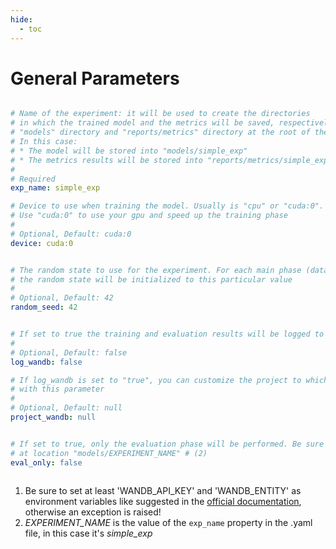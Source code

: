 ```yaml
---
hide:
  - toc
---
```


# General Parameters

```yaml title="General parameters"

# Name of the experiment: it will be used to create the directories
# in which the trained model and the metrics will be saved, respectively in
# "models" directory and "reports/metrics" directory at the root of the repository.
# In this case:
# * The model will be stored into "models/simple_exp"
# * The metrics results will be stored into "reports/metrics/simple_exp"
#
# Required
exp_name: simple_exp

# Device to use when training the model. Usually is "cpu" or "cuda:0".
# Use "cuda:0" to use your gpu and speed up the training phase
#
# Optional, Default: cuda:0
device: cuda:0


# The random state to use for the experiment. For each main phase (data/model/eval),
# the random state will be initialized to this particular value
#
# Optional, Default: 42
random_seed: 42


# If set to true the training and evaluation results will be logged to wandb # (1)
#
# Optional, Default: false
log_wandb: false

# If log_wandb is set to "true", you can customize the project to which the run will be logged
# with this parameter
#
# Optional, Default: null
project_wandb: null


# If set to true, only the evaluation phase will be performed. Be sure that the model exists
# at location "models/EXPERIMENT_NAME" # (2)
eval_only: false



```

1. Be sure to set at least 'WANDB_API_KEY' and 'WANDB_ENTITY' as environment variables like suggested in the [official
   documentation](https://docs.wandb.ai/guides/track/environment-variables#optional-environment-variables),
   otherwise an exception is raised!
2. *EXPERIMENT_NAME* is the value of the `exp_name` property in the .yaml file, in this case it's *simple_exp*